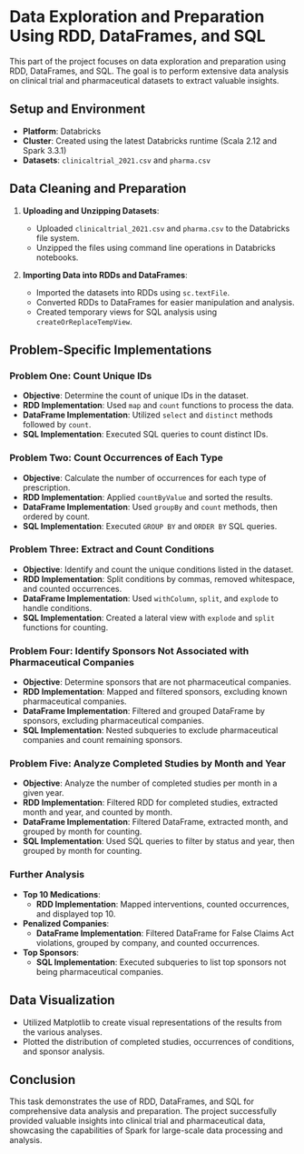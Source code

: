 # Data Exploration and Preparation Using RDD, DataFrames, and SQL

This part of the project focuses on data exploration and preparation using RDD, DataFrames, and SQL. The goal is to perform extensive data analysis on clinical trial and pharmaceutical datasets to extract valuable insights.

## Setup and Environment

- **Platform**: Databricks
- **Cluster**: Created using the latest Databricks runtime (Scala 2.12 and Spark 3.3.1)
- **Datasets**: `clinicaltrial_2021.csv` and `pharma.csv`

## Data Cleaning and Preparation

1. **Uploading and Unzipping Datasets**: 
    - Uploaded `clinicaltrial_2021.csv` and `pharma.csv` to the Databricks file system.
    - Unzipped the files using command line operations in Databricks notebooks.

2. **Importing Data into RDDs and DataFrames**: 
    - Imported the datasets into RDDs using `sc.textFile`.
    - Converted RDDs to DataFrames for easier manipulation and analysis.
    - Created temporary views for SQL analysis using `createOrReplaceTempView`.

## Problem-Specific Implementations

### Problem One: Count Unique IDs
- **Objective**: Determine the count of unique IDs in the dataset.
- **RDD Implementation**: Used `map` and `count` functions to process the data.
- **DataFrame Implementation**: Utilized `select` and `distinct` methods followed by `count`.
- **SQL Implementation**: Executed SQL queries to count distinct IDs.

### Problem Two: Count Occurrences of Each Type
- **Objective**: Calculate the number of occurrences for each type of prescription.
- **RDD Implementation**: Applied `countByValue` and sorted the results.
- **DataFrame Implementation**: Used `groupBy` and `count` methods, then ordered by count.
- **SQL Implementation**: Executed `GROUP BY` and `ORDER BY` SQL queries.

### Problem Three: Extract and Count Conditions
- **Objective**: Identify and count the unique conditions listed in the dataset.
- **RDD Implementation**: Split conditions by commas, removed whitespace, and counted occurrences.
- **DataFrame Implementation**: Used `withColumn`, `split`, and `explode` to handle conditions.
- **SQL Implementation**: Created a lateral view with `explode` and `split` functions for counting.

### Problem Four: Identify Sponsors Not Associated with Pharmaceutical Companies
- **Objective**: Determine sponsors that are not pharmaceutical companies.
- **RDD Implementation**: Mapped and filtered sponsors, excluding known pharmaceutical companies.
- **DataFrame Implementation**: Filtered and grouped DataFrame by sponsors, excluding pharmaceutical companies.
- **SQL Implementation**: Nested subqueries to exclude pharmaceutical companies and count remaining sponsors.

### Problem Five: Analyze Completed Studies by Month and Year
- **Objective**: Analyze the number of completed studies per month in a given year.
- **RDD Implementation**: Filtered RDD for completed studies, extracted month and year, and counted by month.
- **DataFrame Implementation**: Filtered DataFrame, extracted month, and grouped by month for counting.
- **SQL Implementation**: Used SQL queries to filter by status and year, then grouped by month for counting.

### Further Analysis
- **Top 10 Medications**: 
    - **RDD Implementation**: Mapped interventions, counted occurrences, and displayed top 10.
- **Penalized Companies**: 
    - **DataFrame Implementation**: Filtered DataFrame for False Claims Act violations, grouped by company, and counted occurrences.
- **Top Sponsors**: 
    - **SQL Implementation**: Executed subqueries to list top sponsors not being pharmaceutical companies.

## Data Visualization

- Utilized Matplotlib to create visual representations of the results from the various analyses.
- Plotted the distribution of completed studies, occurrences of conditions, and sponsor analysis.

## Conclusion

This task demonstrates the use of RDD, DataFrames, and SQL for comprehensive data analysis and preparation. The project successfully provided valuable insights into clinical trial and pharmaceutical data, showcasing the capabilities of Spark for large-scale data processing and analysis.
